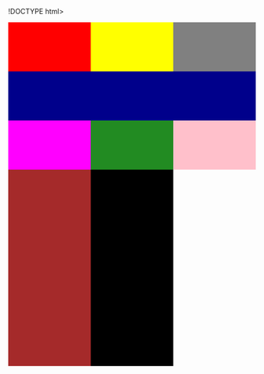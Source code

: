 !DOCTYPE html>
<html lang="en">
  <head>
    <meta charset="UTF-8" />
    <meta http-equiv="X-UA-Compatible" content="IE=edge" />
    <meta name="viewport" content="width=device-width, initial-scale=1.0" />
    <title>Album</title>
    <style>
        .container{
            display: grid;
            height: 700px;
            grid-template-columns: 1fr 1fr 1fr;
            grid-template-rows: 100px 100px 100px;
        }
        .box{
            /* height: 100px;
            width: 100px; */
        }
        .box1{
            background-color: red;
        }
        .box2{
            background-color: yellow;
        }
        .box3{
            background-color: gray;
        }
        .box4{
            background-color: darkblue;
            grid-column-start: 1;
            grid-column-end: 4;
        }
        .box5{
            background-color: magenta;
        }
        .box6{
            background-color: forestgreen;
        }
        .box7{
            background-color: pink;
        }
        .box8{
            background-color: brown;
        }
        .box9{
            background-color: black;
        }
    </style>
  </head>
  <body>
    <!-- Creating Album -->
    <div class="container">
        <div class="box box1"></div>
        <div class="box box2"></div>
        <div class="box box3"></div>
        <div class="box box4"></div>
        <div class="box box5"></div>
        <div class="box box6"></div>
        <div class="box box7"></div>
        <div class="box box8"></div>
        <div class="box box9"></div>
    </div9
  </body9
</html9# AssigmentGrid.html
